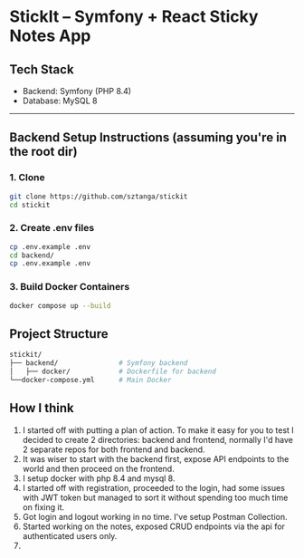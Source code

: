# StickIt – Symfony + React Sticky Notes App

## Tech Stack

- Backend: Symfony (PHP 8.4)
- Database: MySQL 8

---

## Backend Setup Instructions (assuming you're in the root dir)

### 1. Clone

```bash
git clone https://github.com/sztanga/stickit
cd stickit
```

### 2. Create .env files

```bash
cp .env.example .env
cd backend/
cp .env.example .env
```

### 3. Build Docker Containers
```bash
docker compose up --build
```

## Project Structure

```bash
stickit/
├── backend/               # Symfony backend
│   ├── docker/            # Dockerfile for backend
└──docker-compose.yml      # Main Docker
```

## How I think
1. I started off with putting a plan of action. To make it easy for you to test I decided to create 2 directories: backend and frontend, normally I'd have 2 separate repos for both frontend and backend.
2. It was wiser to start with the backend first, expose API endpoints to the world and then proceed on the frontend.
3. I setup docker with php 8.4 and mysql 8.
4. I started off with registration, proceeded to the login, had some issues with JWT token but managed to sort it without spending too much time on fixing it.
5. Got login and logout working in no time. I've setup Postman Collection.
6. Started working on the notes, exposed CRUD endpoints via the api for authenticated users only.
7. 